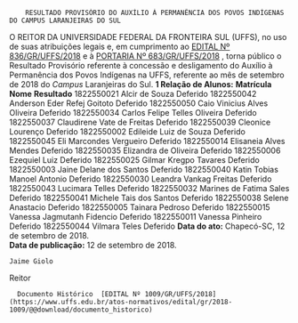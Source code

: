         RESULTADO PROVISÓRIO DO AUXÍLIO À PERMANÊNCIA DOS POVOS INDÍGENAS DO CAMPUS LARANJEIRAS DO SUL  

 O REITOR DA UNIVERSIDADE FEDERAL DA FRONTEIRA SUL (UFFS), no uso de suas atribuições legais e, em cumprimento ao [EDITAL Nº 836/GR/UFFS/2018](https://www.uffs.edu.br/atos-normativos/edital/gr/2018-0836)  e à [PORTARIA Nº 683/GR/UFFS/2018](https://www.uffs.edu.br/atos-normativos/portaria/gr/2018-0683)  , torna público o Resultado Provisório referente à concessão e desligamento do Auxílio à Permanência dos Povos Indígenas na UFFS, referente ao mês de setembro de 2018 do *Campus* Laranjeiras do Sul.  **1 Relação de Alunos:**      **Matrícula**    **Nome**    **Resultado**      1822550021   Alcir de Souza   Deferido     1822550042   Anderson Eder Refej Goitoto   Deferido     1822550050   Caio Vinicius Alves Oliveira   Deferido     1822550034   Carlos Felipe Telles Oliveira   Deferido     1822550037   Claudirene Vate de Freitas   Deferido     1822550039   Cleonice Lourenço   Deferido     1822550002   Edileide Luiz de Souza   Deferido     1822550045   Eli Marcondes Vergueiro   Deferido     1822550014   Elisaneia Alves Mendes   Deferido     1822550035   Elizandra de Oliveira   Deferido     1822550006   Ezequiel Luiz   Deferido     1822550025   Gilmar Kregpo Tavares   Deferido     1822550003   Jaine Delane dos Santos   Deferido     1822550040   Katin Tobias Manoel Antonio   Deferido     1822550030   Leandra Vankag Freitas   Deferido     1822550043   Lucimara Telles   Deferido     1822550032   Marines de Fatima Sales   Deferido     1822550041   Michele Tais dos Santos   Deferido     1822550038   Selene Anastacio   Deferido     1822550005   Tainara Pedroso   Deferido     1822550015   Vanessa Jagmutanh Fidencio   Deferido     1822550011   Vanessa Pinheiro   Deferido     1822550044   Vilmara Teles   Deferido          **Data do ato:** Chapecó-SC, 12 de setembro de 2018.   
 **Data de publicação:**  12 de setembro de 2018. 

    Jaime Giolo   
 Reitor 

      Documento Histórico  [EDITAL Nº 1009/GR/UFFS/2018](https://www.uffs.edu.br/atos-normativos/edital/gr/2018-1009/@@download/documento_historico)     
      